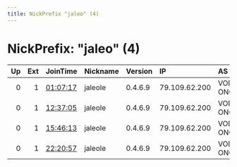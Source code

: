 ```yaml
---
title: NickPrefix "jaleo" (4)
---
```


# NickPrefix: "jaleo" (4)

|   Up |   Ext | JoinTime                                                                                              | Nickname   | Version   | IP            | AS                 | CC   |   ORp |   Dirp | OS    | Contact   |   eFamMembers |
|-----:|------:|:------------------------------------------------------------------------------------------------------|:-----------|:----------|:--------------|:-------------------|:-----|------:|-------:|:------|:----------|--------------:|
|    0 |     1 | [01:07:17](https://nusenu.github.io/OrNetStats/w/relay/B2465E87A2F8DC1D6C85E3101B3913DF5F50624A.html) | jaleole    | 0.4.6.9   | 79.109.62.200 | VODAFONE ONO, S.A. | es   |  9001 |      0 | Linux | None      |             1 |
|    0 |     1 | [12:37:05](https://nusenu.github.io/OrNetStats/w/relay/CDD5FB886BF3BE51CFE4846433A4BC17EA789663.html) | jaleole    | 0.4.6.9   | 79.109.62.200 | VODAFONE ONO, S.A. | es   |  9001 |      0 | Linux | None      |             1 |
|    0 |     1 | [15:46:13](https://nusenu.github.io/OrNetStats/w/relay/DCC88B158D9F791C05EF1F90597ECD70B67AFF06.html) | jaleole    | 0.4.6.9   | 79.109.62.200 | VODAFONE ONO, S.A. | es   |  9001 |      0 | Linux | None      |             1 |
|    0 |     1 | [22:20:57](https://nusenu.github.io/OrNetStats/w/relay/75FCF2671101916298ED72019E38DE187E1783EE.html) | jaleole    | 0.4.6.9   | 79.109.62.200 | VODAFONE ONO, S.A. | es   |  9001 |      0 | Linux | None      |             1 |
